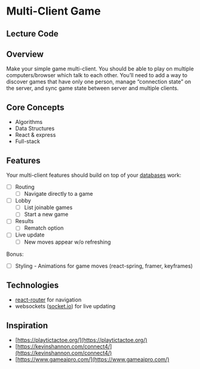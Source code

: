 # Multi-Client Game

## Lecture Code

## Overview

Make your simple game multi-client. You should be able to play on multiple computers/browser which talk to each other. You’ll need to add a way to discover games that have only one person, manage “connection state” on the server, and sync game state between server and multiple clients.

## Core Concepts

- Algorithms
- Data Structures
- React & express
- Full-stack

## Features

Your multi-client features should build on top of your [databases](./3-databases.md) work:

- [ ] Routing
  - [ ] Navigate directly to a game
- [ ] Lobby
  - [ ] List joinable games
  - [ ] Start a new game
- [ ] Results
  - [ ] Rematch option
- [ ] Live update
  - [ ] New moves appear w/o refreshing

Bonus:

- [ ] Styling - Animations for game moves (react-spring, framer, keyframes)

## Technologies

- [react-router](https://reactrouter.com/start/data/routing) for navigation
- websockets ([socket.io](https://socket.io/docs/v4/tutorial/introduction)) for live updating

## Inspiration

- [https://playtictactoe.org/](https://playtictactoe.org/)  
- [https://kevinshannon.com/connect4/](https://kevinshannon.com/connect4/)  
- [https://www.gameaipro.com/](https://www.gameaipro.com/)
